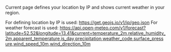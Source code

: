 Current page defines your location by IP and shows current weather in your region.

For defining location by IP is used: https://get.geojs.io/v1/ip/geo.json
For weather forecast is used: https://api.open-meteo.com/v1/forecast?latitude=52.52&longitude=13.41&current=temperature_2m,relative_humidity_2m,apparent_temperature,is_day,precipitation,weather_code,surface_pressure,wind_speed_10m,wind_direction_10m

